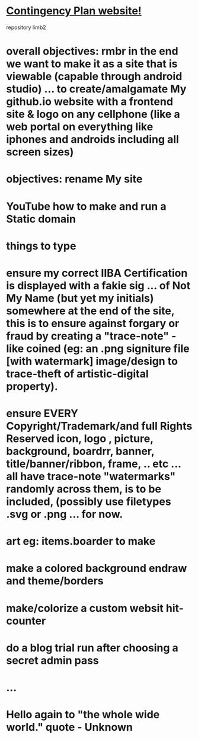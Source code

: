 # <a href="https://endraw.github.io/contingencyplan/index.html">Contingency Plan website!</a>

repository limb2

# overall objectives: rmbr in the end we want to make it as a site that is viewable (capable through android studio) ... to create/amalgamate My github.io website with a frontend site & logo on any cellphone (like a web portal on everything like iphones and androids including all screen sizes)<a/>


# objectives: rename My site<a/>
# YouTube how to make and run a Static domain<a/>

# things to type<a/>

# ensure my correct IIBA Certification is displayed with a fakie sig ... of Not My Name (but yet my initials) somewhere at the end of the site, this is to ensure against forgary or fraud by creating a "trace-note" -like coined (eg: an .png signiture file [with watermark] image/design to trace-theft of artistic-digital property).<a/>
# ensure EVERY Copyright/Trademark/and full Rights Reserved icon, logo , picture, background, boardrr, banner, title/banner/ribbon, frame, .. etc ... all have trace-note "watermarks" randomly across them, is to be included, (possibly use filetypes .svg or .png ... for now.<a/>

# art eg: items.boarder to make<a/>

# make a colored background endraw and theme/borders<a/>
# make/colorize a custom websit hit-counter<a/>
# do a blog trial run after choosing a secret admin pass<a/>
# ...<a/>
# Hello again to "the whole wide world." quote - Unknown<a/>
